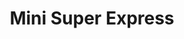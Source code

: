 ---
title: "Mini Super Express"
url: /managua-nicaragua/mini-super-express-2/
shop: Lebensmittel
---